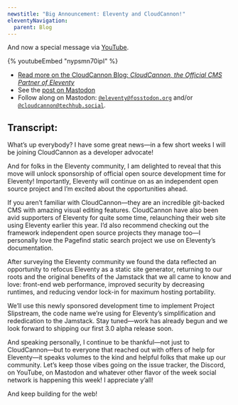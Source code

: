 ```yaml
---
newstitle: "Big Announcement: Eleventy and CloudCannon!"
eleventyNavigation:
  parent: Blog
---
```

And now a special message via [YouTube](https://www.youtube.com/watch?v=nypsmn70ipI).

{% youtubeEmbed "nypsmn70ipI" %}

* [Read more on the CloudCannon Blog: _CloudCannon, the Official CMS Partner of Eleventy_](https://cloudcannon.com/blog/cloudcannon-the-official-cms-partner-of-eleventy/)
* See the [post on Mastodon](https://fosstodon.org/@eleventy/110775434718494755)
* Follow along on Mastodon: [`@eleventy@fosstodon.org`](https://fosstodon.org/@eleventy) and/or [`@cloudcannon@techhub.social`](https://techhub.social/@cloudcannon).

## Transcript:

What’s up everybody? I have some great news—in a few short weeks I will be joining CloudCannon as a developer advocate!

And for folks in the Eleventy community, I am delighted to reveal that this move will unlock sponsorship of official open source development time for Eleventy! Importantly, Eleventy will continue on as an independent open source project and I’m excited about the opportunities ahead.

If you aren’t familiar with CloudCannon—they are an incredible git-backed CMS with amazing visual editing features. CloudCannon have also been avid supporters of Eleventy for quite some time, relaunching their web site using Eleventy earlier this year. I’d also recommend checking out the framework independent open source projects they manage too—I personally love the Pagefind static search project we use on Eleventy’s documentation.

After surveying the Eleventy community we found the data reflected an opportunity to refocus Eleventy as a static site generator, returning to our roots and the original benefits of the Jamstack that we all came to know and love: front-end web performance, improved security by decreasing runtimes, and reducing vendor lock-in for maximum hosting portability.

We’ll use this newly sponsored development time to implement Project Slipstream, the code name we’re using for Eleventy’s simplification and rededication to the Jamstack. Stay tuned—work has already begun and we look forward to shipping our first 3.0 alpha release soon.

And speaking personally, I continue to be thankful—not just to CloudCannon—but to everyone that reached out with offers of help for Eleventy—it speaks volumes to the kind and helpful folks that make up our community. Let’s keep those vibes going on the issue tracker, the Discord, on YouTube, on Mastodon and whatever other flavor of the week social network is happening this week! I appreciate y’all!

And keep building for the web!